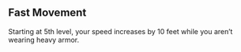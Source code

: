 ## Fast Movement
Starting at 5th level, your speed increases by 10 feet while you aren’t wearing heavy armor.
